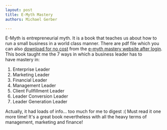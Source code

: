 ```yaml
---
layout: post
title: E-Myth Mastery
authors: Michael Gerber

---
```


E-Myth is entrepreneurial myth. It is a book that teaches us about how to run a small business in a world class manner. There are pdf file which you can also [download for no cost](http://www.e-myth.com/cs/emmastery/login) from the [e-myth mastery website after login](http://www.e-myth.com/masterybook/). This book taught me the 7 ways in which a business leader has to have mastery in:

1. Enterprise Leader
2. Marketing Leader
3. Financial Leader
4. Management Leader
5. Client Fullfillment Leader
6. Leader Conversion Leader
7. Leader Generation Leader

Actually, it had loads of info... too much for me to digest :( Must read it one more time! It's a great book nevertheless with all the heavy terms of management, marketing and finance!

